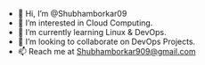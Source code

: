 - 👋 Hi, I’m @Shubhamborkar09
- 👀 I’m interested in Cloud Computing.
- 🌱 I’m currently learning Linux & DevOps.
- 💞️ I’m looking to collaborate on DevOps Projects.
- 📫 Reach me at Shubhamborkar909@gmail.com

<!---
Shubhamborkar909/Shubhamborkar909 is a ✨ special ✨ repository because its `README.md` (this file) appears on your GitHub profile.
You can click the Preview link to take a look at your changes.
--->
